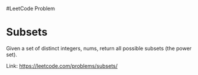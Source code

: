 #LeetCode Problem
<h1>Subsets</h1>
Given a set of distinct integers, nums, return all possible subsets (the power set).

Link: https://leetcode.com/problems/subsets/

